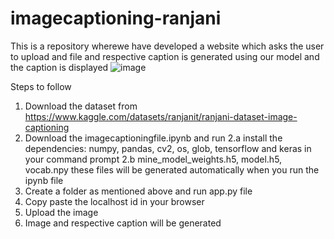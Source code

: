 # imagecaptioning-ranjani
This is a repository wherewe have developed a website which asks the user to upload and file and respective caption is generated using our model and the caption is
displayed
![image](https://user-images.githubusercontent.com/118736385/203068789-ee773109-ae34-4292-8736-d91557839ab4.png)

Steps to follow 
1. Download the dataset from https://www.kaggle.com/datasets/ranjanit/ranjani-dataset-image-captioning
2. Download the imagecaptioningfile.ipynb and run 
  2.a install the dependencies: numpy, pandas, cv2, os, glob, tensorflow and keras in your command prompt
  2.b mine_model_weights.h5, model.h5, vocab.npy these files will be generated automatically when you run the ipynb file 
3. Create a folder as mentioned above and run app.py file 
4. Copy paste the localhost id in your browser
5. Upload the image
6. Image and respective caption will be generated
